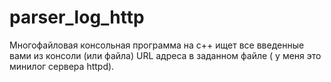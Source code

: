 # parser_log_http
Многофайловая консольная программа на с++ ищет все введенные вами из консоли (или файла) URL адреса в заданном файле ( у меня это минилог сервера httpd).
